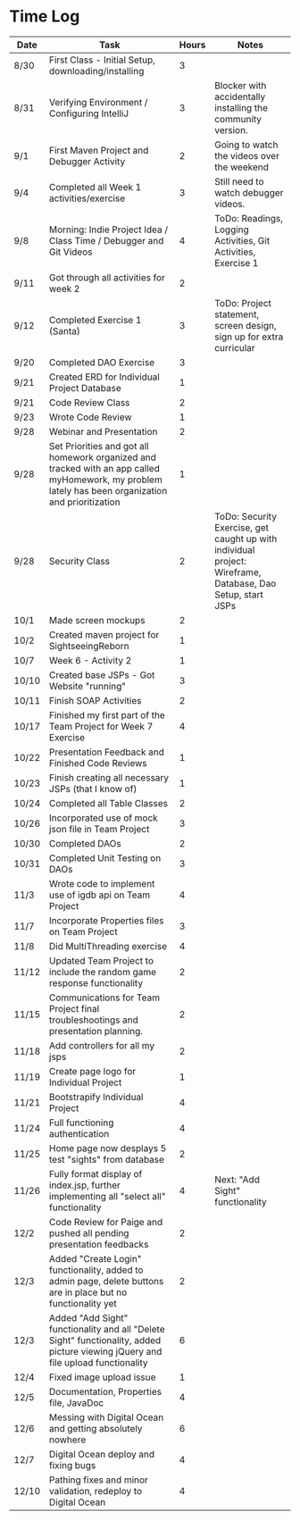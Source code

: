 # Time Log

| Date | Task | Hours | Notes|
|------|------|-------|------|
|8/30|First Class - Initial Setup, downloading/installing|3||
|8/31|Verifying Environment / Configuring IntelliJ|3|Blocker with accidentally installing the community version.|
|9/1|First Maven Project and Debugger Activity|2|Going to watch the videos over the weekend|
|9/4|Completed all Week 1 activities/exercise|3|Still need to watch debugger videos.|
|9/8|Morning: Indie Project Idea / Class Time / Debugger and Git Videos|4|ToDo: Readings, Logging Activities, Git Activities, Exercise 1|
|9/11|Got through all activities for week 2|2||
|9/12|Completed Exercise 1 (Santa)|3|ToDo: Project statement, screen design, sign up for extra curricular|
|9/20|Completed DAO Exercise|3||
|9/21|Created ERD for Individual Project Database|1||
|9/21|Code Review Class|2||
|9/23|Wrote Code Review|1||
|9/28|Webinar and Presentation|2||
|9/28|Set Priorities and got all homework organized and tracked with an app called myHomework, my problem lately has been organization and prioritization|1||
|9/28|Security Class|2|ToDo: Security Exercise, get caught up with individual project: Wireframe, Database, Dao Setup, start JSPs|
|10/1|Made screen mockups|2||
|10/2|Created maven project for SightseeingReborn|1||
|10/7|Week 6 - Activity 2|1||
|10/10|Created base JSPs - Got Website "running"|3||
|10/11|Finish SOAP Activities|2||
|10/17|Finished my first part of the Team Project for Week 7 Exercise|4||
|10/22|Presentation Feedback and Finished Code Reviews|1||
|10/23|Finish creating all necessary JSPs (that I know of)|1||
|10/24|Completed all Table Classes|2||
|10/26|Incorporated use of mock json file in Team Project|3||
|10/30|Completed DAOs|2||
|10/31|Completed Unit Testing on DAOs|3||
|11/3|Wrote code to implement use of igdb api on Team Project|4||
|11/7|Incorporate Properties files on Team Project|3||
|11/8|Did MultiThreading exercise|4||
|11/12|Updated Team Project to include the random game response functionality|2||
|11/15|Communications for Team Project final troubleshootings and presentation planning.|2||
|11/18|Add controllers for all my jsps|2||
|11/19|Create page logo for Individual Project|1||
|11/21|Bootstrapify Individual Project|4||
|11/24|Full functioning authentication|4||
|11/25|Home page now desplays 5 test "sights" from database|2||
|11/26|Fully format display of index.jsp, further implementing all "select all" functionality|4|Next: "Add Sight" functionality|
|12/2|Code Review for Paige and pushed all pending presentation feedbacks|2||
|12/3|Added "Create Login" functionality, added to admin page, delete buttons are in place but no functionality yet|2||
|12/3|Added "Add Sight" functionality and all "Delete Sight" functionality, added picture viewing jQuery and file upload functionality|6||
|12/4|Fixed image upload issue|1||
|12/5|Documentation, Properties file, JavaDoc|4||
|12/6|Messing with Digital Ocean and getting absolutely nowhere|6||
|12/7|Digital Ocean deploy and fixing bugs|4||
|12/10|Pathing fixes and minor validation, redeploy to Digital Ocean|4||